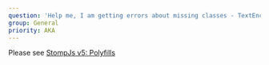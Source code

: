 ```yaml
---
question: 'Help me, I am getting errors about missing classes - TextEncoder/TextDecoder/WebSocket'
group: General
priority: AKA
---
```


Please see [StompJs v5: Polyfills](/guide/stompjs/rx-stomp/ng2-stompjs/pollyfils-for-stompjs-v5.html)
